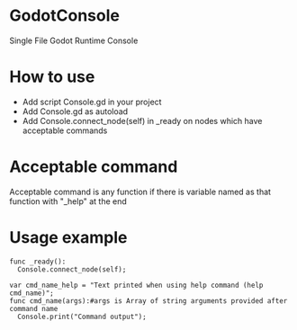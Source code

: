 # GodotConsole
Single File Godot Runtime Console

# How to use
- Add script Console.gd in your project
- Add Console.gd as autoload
- Add Console.connect_node(self) in _ready on nodes which have acceptable commands

# Acceptable command
Acceptable command is any function if there is variable named as that function with "_help" at the end

# Usage example
```gdscript
func _ready():
  Console.connect_node(self);

var cmd_name_help = "Text printed when using help command (help cmd_name)";
func cmd_name(args):#args is Array of string arguments provided after command name
  Console.print("Command output");
```
